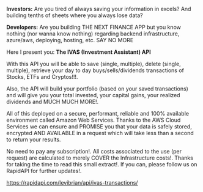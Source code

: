 **Investors:**
Are you tired of always saving your information in excels? And building tenths of sheets where you always lose data?

**Developers:**
Are you building THE NEXT FINANCE APP but you know nothing (nor wanna know nothing) regarding backend infrastructure, azure/aws, deploying, hosting, etc.
SAY NO MORE

Here I present you: **The IVAS (Investment Assistant) API**

With this API you will be able to save (single, multiple), delete (single, multiple), retrieve your day to day buys/sells/dividends transactions of Stocks, ETFs and Cryptos!!!.

Also, the API will build your portfolio (based on your saved transactions) and will give you your total invested, your capital gains, your realized dividends and MUCH MUCH MORE!.

All of this deployed on a secure, performant, reliable and 100% available environment called Amazon Web Services. Thanks to the AWS Cloud Services we can ensure and PROMISE you that your data is safely stored, encrypted AND AVAILABLE in a request which will take less than a second to return your results.

No need to pay any subscription!. All costs associated to the use (per request) are calculated to merely COVER the Infrastructure costs!.
Thanks for taking the time to read this small extract!. If you can, please follow us on RapidAPI for further updates!.

https://rapidapi.com/levibrian/api/ivas-transactions/
